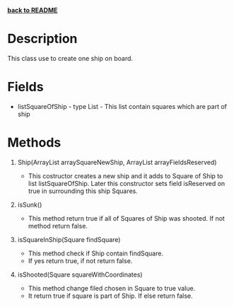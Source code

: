 __[back to README](../README.md)__

# Description
This class use to create one ship on board. 

# Fields
* listSquareOfShip - type List<Square> - This list contain squares which are part of ship 

# Methods
1. Ship(ArrayList<Square> arraySquareNewShip, ArrayList<Square> arrayFieldsReserved)
    * This costructor creates a new ship and it adds to Square of Ship to list listSquareOfShip. Later this constructor sets field isReserved on true in surrounding this ship Squares.

2. isSunk()
    * This method return true if all of Squares of Ship was shooted. If not method return false.

3. isSquareInShip(Square findSquare)
    * This method check if Ship contain findSquare. 
    * If yes return true, if not return false.

4. isShooted(Square squareWithCoordinates)
    * This method change filed chosen in Square to true value. 
    * It return true if square is part of Ship. If else return false.